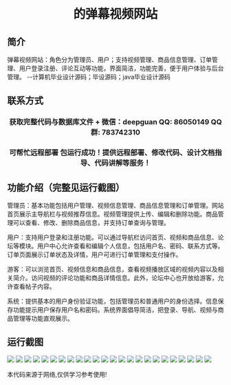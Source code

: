 <p><h1 align="center">的弹幕视频网站</h1></p>

## 简介
弹幕视频网站：角色分为管理员、用户；支持视频管理、商品信息管理、订单管理、用户登录注册、评论互动等功能，界面简洁，功能完善，便于用户体验与后台管理。    --计算机毕业设计源码；毕设源码；java毕业设计源码


## 联系方式
<p><h3 align="center">获取完整代码与数据库文件 + 微信：deepguan QQ: 86050149 QQ群: 783742310</h3></p>
<p><h3 align="center">可帮忙远程部署 包运行成功！提供远程部署、修改代码、设计文档指导、代码讲解等服务！</h3></p>

## 功能介绍（完整见运行截图）
管理员：基本功能包括用户管理、视频信息管理、商品信息管理和订单管理。网站首页展示主导航栏与视频推荐信息。视频管理提供上传、编辑和删除功能。商品管理可以查看、修改、删除商品信息，并支持订单查询与管理。

用户：支持用户登录和注册功能。可以通过导航栏访问首页、视频和商品信息、论坛等模块。用户中心允许查看和编辑个人信息，包括用户名、密码、联系方式等。订单页面展示订单状态及详情，用户可进行订单管理和支付操作。

游客：可以浏览首页、视频信息和商品信息，查看视频播放区域的视频内容以及相关简介。访问视频的评论功能和商品详情信息。此外，论坛中心也开放给游客，允许查看帖子内容。

系统：提供基本的用户身份验证功能，包括管理员和普通用户的身份选择。信息保存功能提示用户保存用户名和密码。系统界面倡导简洁，把登录、导航、视频与商品管理等功能直观展示。


## 运行截图
![](img/001.jpg)
![](img/002.jpg)
![](img/003.jpg)
![](img/004.jpg)
![](img/005.jpg)
![](img/006.jpg)
![](img/007.jpg)
![](img/008.jpg)
![](img/009.jpg)
![](img/010.jpg)
![](img/011.jpg)
![](img/012.jpg)
![](img/013.jpg)
![](img/014.jpg)
![](img/015.jpg)
![](img/016.jpg)
![](img/017.jpg)
![](img/018.jpg)
![](img/019.jpg)
![](img/020.jpg)
![](img/021.jpg)
![](img/022.jpg)
![](img/023.jpg)
![](img/024.jpg)

<p>本代码来源于网络,仅供学习参考使用!</p>
